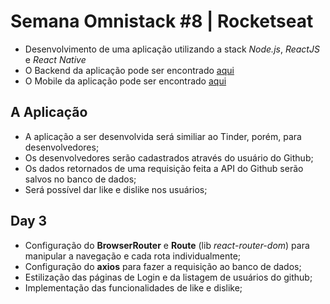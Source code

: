 # Semana Omnistack #8 | Rocketseat
 - Desenvolvimento de uma aplicação utilizando a stack *Node.js*, *ReactJS* e *React Native*
 - O Backend da aplicação pode ser encontrado <a href="https://github.com/AugustoMarcelo/tindev">aqui</a>
 - O Mobile da aplicação pode ser encontrado <a href="https://github.com/AugustoMarcelo/tindev-mobile">aqui</a>

## A Aplicação
 - A aplicação a ser desenvolvida será similiar ao Tinder, porém, para desenvolvedores;
 - Os desenvolvedores serão cadastrados através do usuário do Github;
 - Os dados retornados de uma requisição feita a API do Github serão salvos no banco de dados;
 - Será possível dar like e dislike nos usuários;

## Day 3
  - Configuração do **BrowserRouter** e **Route** (lib *react-router-dom*) para manipular a navegação e cada rota individualmente;
  - Configuração do **axios** para fazer a requisição ao banco de dados;
  - Estilização das páginas de Login e da listagem de usuários do github;
  - Implementação das funcionalidades de like e dislike;